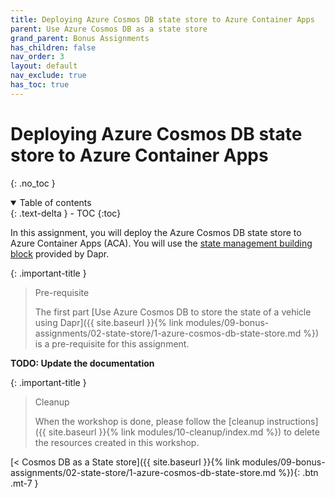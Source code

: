 ```yaml
---
title: Deploying Azure Cosmos DB state store to Azure Container Apps
parent: Use Azure Cosmos DB as a state store
grand_parent: Bonus Assignments
has_children: false
nav_order: 3
layout: default
nav_exclude: true
has_toc: true
---
```


# Deploying Azure Cosmos DB state store to Azure Container Apps

{: .no_toc }

<details open markdown="block">
  <summary>
    Table of contents
  </summary>
  {: .text-delta }
- TOC
{:toc}
</details>

In this assignment, you will deploy the Azure Cosmos DB state store to Azure Container Apps (ACA). You will use the [state management building block](https://docs.dapr.io/developing-applications/building-blocks/state-management/state-management-overview/) provided by Dapr.

{: .important-title }
> Pre-requisite
>
> The first part [Use Azure Cosmos DB to store the state of a vehicle using Dapr]({{ site.baseurl }}{% link modules/09-bonus-assignments/02-state-store/1-azure-cosmos-db-state-store.md %}) is a pre-requisite for this assignment.
>

**TODO: Update the documentation**

{: .important-title }
> Cleanup
>
> When the workshop is done, please follow the [cleanup instructions]({{ site.baseurl }}{% link modules/10-cleanup/index.md %}) to delete the resources created in this workshop.
> 

<span class="fs-3">
[< Cosmos DB as a State store]({{ site.baseurl }}{% link modules/09-bonus-assignments/02-state-store/1-azure-cosmos-db-state-store.md %}){: .btn .mt-7 }
</span>


